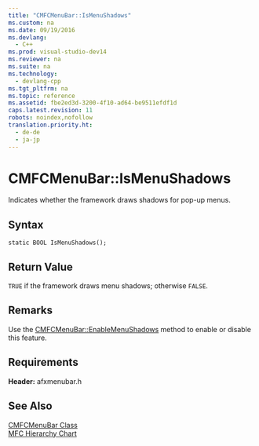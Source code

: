 ```yaml
---
title: "CMFCMenuBar::IsMenuShadows"
ms.custom: na
ms.date: 09/19/2016
ms.devlang: 
  - C++
ms.prod: visual-studio-dev14
ms.reviewer: na
ms.suite: na
ms.technology: 
  - devlang-cpp
ms.tgt_pltfrm: na
ms.topic: reference
ms.assetid: fbe2ed3d-3200-4f10-ad64-be9511efdf1d
caps.latest.revision: 11
robots: noindex,nofollow
translation.priority.ht: 
  - de-de
  - ja-jp
---
```

# CMFCMenuBar::IsMenuShadows
Indicates whether the framework draws shadows for pop-up menus.  
  
## Syntax  
  
```  
static BOOL IsMenuShadows();  
```  
  
## Return Value  
 `TRUE` if the framework draws menu shadows; otherwise `FALSE`.  
  
## Remarks  
 Use the [CMFCMenuBar::EnableMenuShadows](../vs140/CMFCMenuBar--EnableMenuShadows.md) method to enable or disable this feature.  
  
## Requirements  
 **Header:** afxmenubar.h  
  
## See Also  
 [CMFCMenuBar Class](../vs140/CMFCMenuBar-Class.md)   
 [MFC Hierarchy Chart](../vs140/Hierarchy-Chart.md)